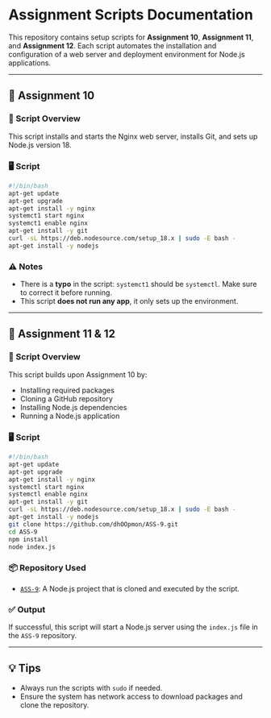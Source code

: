 
# Assignment Scripts Documentation

This repository contains setup scripts for **Assignment 10**, **Assignment 11**, and **Assignment 12**. Each script automates the installation and configuration of a web server and deployment environment for Node.js applications.

---

## 📁 Assignment 10

### 🔧 Script Overview

This script installs and starts the Nginx web server, installs Git, and sets up Node.js version 18.

### 🖥️ Script

```bash
#!/bin/bash
apt-get update
apt-get upgrade
apt-get install -y nginx
systemct1 start nginx
systemct1 enable nginx
apt-get install -y git
curl -sL https://deb.nodesource.com/setup_18.x | sudo -E bash -
apt-get install -y nodejs
````

### ⚠️ Notes

* There is a **typo** in the script: `systemct1` should be `systemctl`. Make sure to correct it before running.
* This script **does not run any app**, it only sets up the environment.

---

## 📁 Assignment 11 & 12

### 🔧 Script Overview

This script builds upon Assignment 10 by:

* Installing required packages
* Cloning a GitHub repository
* Installing Node.js dependencies
* Running a Node.js application

### 🖥️ Script

```bash
#!/bin/bash
apt-get update
apt-get upgrade
apt-get install -y nginx
systemctl start nginx
systemctl enable nginx
apt-get install -y git
curl -sL https://deb.nodesource.com/setup_18.x | sudo -E bash -
apt-get install -y nodejs
git clone https://github.com/dhOOpmon/ASS-9.git
cd ASS-9
npm install
node index.js
```

### 📦 Repository Used

* [`ASS-9`](https://github.com/dhOOpmon/ASS-9): A Node.js project that is cloned and executed by the script.

### ✅ Output

If successful, this script will start a Node.js server using the `index.js` file in the `ASS-9` repository.

---

## 💡 Tips

* Always run the scripts with `sudo` if needed.
* Ensure the system has network access to download packages and clone the repository.


